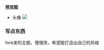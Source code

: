 **预览图**
+ 头像
![](https://cdn.jsdelivr.net/gh/sjoooo123/CDN/blog/image/test.jpg)

### 写点东西
fork来的主题，慢慢改，希望能打造出自己的风格

